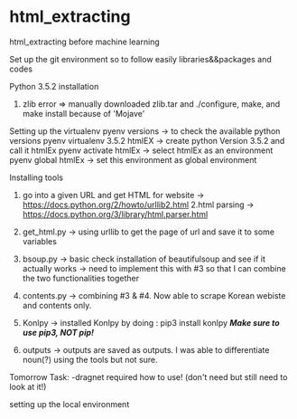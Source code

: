 # html_extracting
html_extracting before machine learning

Set up the git environment so to follow easily libraries&&packages and codes

Python 3.5.2 installation
1. zlib error
=> manually downloaded zlib.tar and ./configure, make, and make install because of 'Mojave'

Setting up the virtualenv
pyenv versions -> to check the available python versions
pyenv virtualenv 3.5.2 htmlEX -> create python Version 3.5.2 and call it htmlEx
pyenv activate htmlEx -> select htmlEx as an environment
pyenv global htmlEx -> set this environment as global environment

Installing tools
1. go into a given URL and get HTML for website
-> https://docs.python.org/2/howto/urllib2.html
2.html parsing
-> https://docs.python.org/3/library/html.parser.html

3. get_html.py
-> using urllib to get the page of url and save it to some variables

4. bsoup.py
-> basic check installation of beautifulsoup and see if it actually works
-> need to implement this with #3 so that I can combine the two functionalities together

5. contents.py
-> combining #3 & #4. Now able to scrape Korean webiste and contents only.

6. Konlpy
-> installed Konlpy by doing : pip3 install konlpy
***Make sure to use pip3, NOT pip!***

7. outputs
-> outputs are saved as outputs. I was able to differentiate noun(?) using the tools but not sure.


Tomorrow Task:
-dragnet required how to use! (don't need but still need to look at it!)

setting up the local environment
